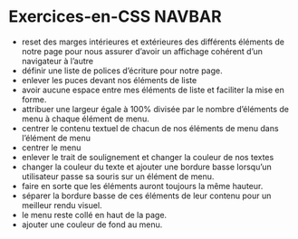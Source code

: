 # Exercices-en-CSS NAVBAR
- reset des marges intérieures et extérieures des différents éléments de notre page pour nous assurer d’avoir un affichage cohérent d’un navigateur à l’autre
- définir une liste de polices d’écriture pour notre page.
-  enlever les puces devant nos éléments de liste
-  avoir aucune espace entre mes éléments de liste et faciliter la mise en forme. 
-  attribuer une largeur égale à 100% divisée par le nombre d’éléments de menu à chaque élément de menu. 
-  centrer le contenu textuel de chacun de nos éléments de menu dans l’élément de menu 
-  centrer le menu
-  enlever le trait de soulignement et changer la couleur de nos textes
-  changer la couleur du texte et ajouter une bordure basse lorsqu’un utilisateur passe sa souris sur un élément de menu. 
-  faire en sorte que les éléments auront toujours la même hauteur. 
-  séparer la bordure basse de ces éléments de leur contenu pour un meilleur rendu visuel.
-  le menu reste collé en haut de la page.
-  ajouter une couleur de fond au menu. 

